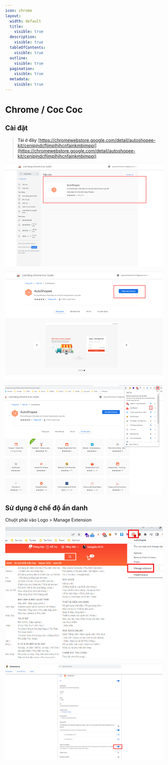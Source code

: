 ```yaml
---
icon: chrome
layout:
  width: default
  title:
    visible: true
  description:
    visible: true
  tableOfContents:
    visible: true
  outline:
    visible: true
  pagination:
    visible: true
  metadata:
    visible: true
---
```


# Chrome / Coc Coc

## Cài đặt&#x20;

> **Tải ở đây** [https://chromewebstore.google.com/detail/autoshopee-kit/cenipjndcfljmplhjhcnfajnkmbjmppi](https://chromewebstore.google.com/detail/autoshopee-kit/cenipjndcfljmplhjhcnfajnkmbjmppi)

![Chọn Autoshopee](<../../.gitbook/assets/image (1) (1) (1) (1) (1) (1) (1) (1) (1) (1) (1) (1) (1) (1) (1).png>)

![Thêm vào Chrome](<../../.gitbook/assets/image (2) (1) (1) (1) (1) (1) (1) (1) (1) (1).png>)

![](<../../.gitbook/assets/image (3) (1) (1) (1) (1) (1) (1) (1) (1) (1).png>)



## Sử dụng ở chế độ ẩn danh

Chuột phải vào Logo > Manage Extension

![](<../../.gitbook/assets/image (277).png>)

![](<../../.gitbook/assets/image (302).png>)
